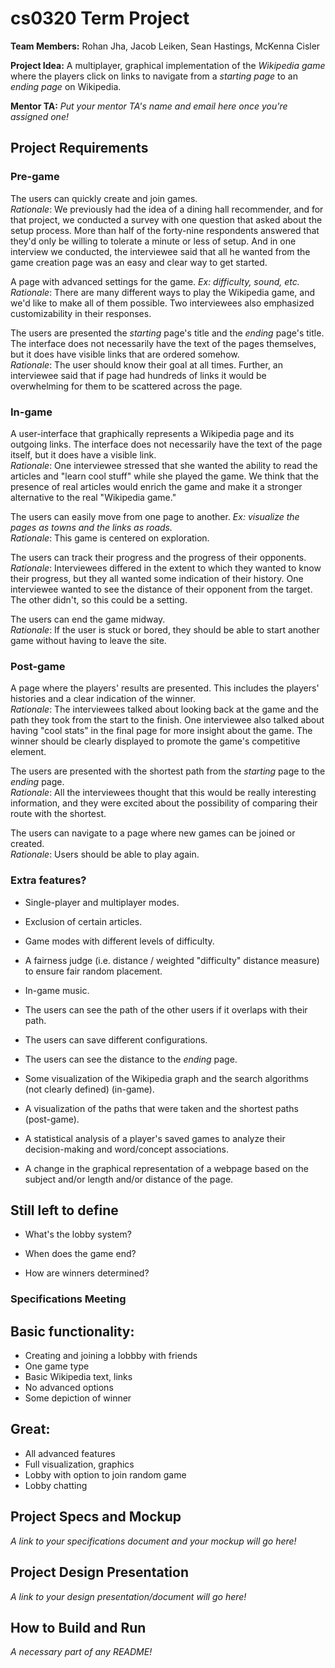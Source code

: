 # cs0320 Term Project

**Team Members:**
Rohan Jha, Jacob Leiken, Sean Hastings, McKenna Cisler

**Project Idea:**
A multiplayer, graphical implementation of the _Wikipedia game_ where the players
click on links to navigate from a _starting page_ to an _ending page_ on Wikipedia.

**Mentor TA:** _Put your mentor TA's name and email here once you're assigned one!_

## Project Requirements
### Pre-game

The users can quickly create and join games.
<br>_Rationale_: We previously had the idea of a dining hall recommender, and for that project, we conducted a survey with one question that asked about the setup process. More than half of the forty-nine respondents answered that they'd only be willing to tolerate a minute or less of setup. And in one interview we conducted, the interviewee said that all he wanted from the game creation page was an easy and clear way to get started.

A page with advanced settings for the game. _Ex: difficulty, sound,
etc._
<br>_Rationale_: There are many different ways to play the Wikipedia game, and we'd like to make all of them possible. Two interviewees also emphasized customizability in their responses.

The users are presented the _starting_ page's title and the _ending_ page's title.
The interface does not necessarily have the text of the pages themselves, but
it does have visible links that are ordered somehow.
<br>_Rationale_: The user should know their goal at all times. Further, an interviewee said that if page had hundreds of links it would be overwhelming for them to be scattered across the page.

### In-game

A user-interface that graphically represents a Wikipedia page and its outgoing
links. The interface does not necessarily have the text of the page itself, but
it does have a visible link.
<br>_Rationale_: One interviewee stressed that she wanted the ability to read the articles and "learn cool stuff" while she played the game. We think that the presence of real articles would enrich the game and make it a stronger alternative to the real "Wikipedia game."

The users can easily move from one page to another. _Ex: visualize the
pages as towns and the links as roads._
<br>_Rationale_: This game is centered on exploration.

The users can track their progress and the progress of their opponents.
<br>_Rationale_: Interviewees differed in the extent to which they wanted to know their progress, but they all wanted some indication of their history. One interviewee wanted to see the distance of their opponent from the target. The other didn't, so this could be a setting.

The users can end the game midway.
<br>_Rationale_: If the user is stuck or bored, they should be able to start another game without having to leave the site.

### Post-game

A page where the players' results are presented. This includes the players'
histories and a clear indication of the winner.
<br>_Rationale_: The interviewees talked about looking back at the game and the path they took from the start to the finish. One interviewee also talked about having "cool stats" in the final page for more insight about the game. The winner should be clearly displayed to promote the game's competitive element.

The users are presented with the shortest path from the _starting_ page to the
_ending_ page.
<br>_Rationale_: All the interviewees thought that this would be really interesting information, and they were excited about the possibility of comparing their route with the shortest.

The users can navigate to a page where new games can be joined or created.
<br>_Rationale_: Users should be able to play again.

### Extra features?
- Single-player and multiplayer modes.

- Exclusion of certain articles.

- Game modes with different levels of difficulty.

- A fairness judge (i.e. distance / weighted "difficulty" distance measure) to ensure fair random placement.

- In-game music.

- The users can see the path of the other users if it overlaps with their path.

- The users can save different configurations.

- The users can see the distance to the _ending_ page.

- Some visualization of the Wikipedia graph and the search algorithms (not clearly defined) (in-game).

- A visualization of the paths that were taken and the shortest paths (post-game).

- A statistical analysis of a player's saved games to analyze their decision-making and word/concept associations.

- A change in the graphical representation of a webpage based on the subject and/or length and/or
distance of the page.

## Still left to define

- What's the lobby system?

- When does the game end?

- How are winners determined?

### Specifications Meeting

## Basic functionality:
 - Creating and joining a lobbby with friends
 - One game type
 - Basic Wikipedia text, links
 - No advanced options
 - Some depiction of winner

## Great:
 - All advanced features
 - Full visualization, graphics
 - Lobby with option to join random game
 - Lobby chatting

## Project Specs and Mockup
_A link to your specifications document and your mockup will go here!_

## Project Design Presentation
_A link to your design presentation/document will go here!_

## How to Build and Run
_A necessary part of any README!_
